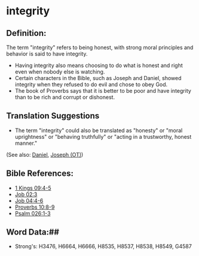 # integrity #

## Definition: ##

The term "integrity" refers to being honest, with strong moral principles and behavior is said to have integrity.

* Having integrity also means choosing to do what is honest and right even when nobody else is watching.
* Certain characters in the Bible, such as Joseph and Daniel, showed integrity when they refused to do evil and chose to obey God.
* The book of Proverbs says that it is better to be poor and have integrity than to be rich and corrupt or dishonest.

## Translation Suggestions ##

* The term "integrity" could also be translated as "honesty" or "moral uprightness" or "behaving truthfully" or "acting in a trustworthy, honest manner."

(See also: [Daniel](../names/daniel.md), [Joseph (OT)](../names/josephot.md))

## Bible References: ##

* [1 Kings 09:4-5](rc://en/tn/help/1ki/09/04)
* [Job 02:3](rc://en/tn/help/job/02/03)
* [Job 04:4-6](rc://en/tn/help/job/04/04)
* [Proverbs 10:8-9](rc://en/tn/help/pro/10/08)
* [Psalm 026:1-3](rc://en/tn/help/psa/026/001)

## Word Data:##

* Strong's: H3476, H6664, H6666, H8535, H8537, H8538, H8549, G4587
